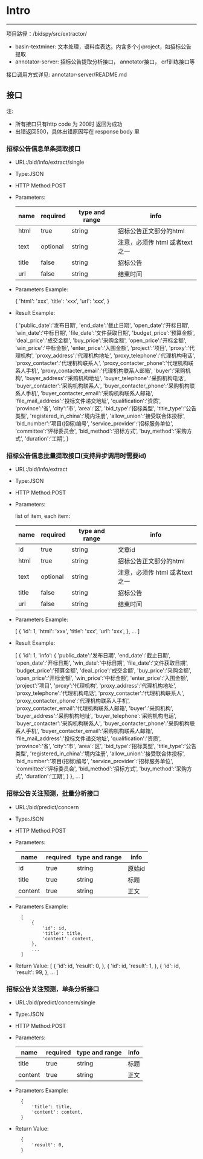 # Intro
----

项目路径：/bidspy/src/extractor/

- basin-textminer: 文本处理，语料库表达。内含多个小project，如招标公告提取
- annotator-server: 招标公告提取分析接口， annotator接口， crf训练接口等


接口调用方式详见: annotator-server/README.md

## 接口

注:

- 所有接口只有http code 为 200时 返回为成功
- 出错返回500，具体出错原因写在 response body 里


### 招标公告信息单条提取接口

- URL:/bid/info/extract/single
- Type:JSON
- HTTP Method:POST
- Parameters:

    |name | required | type and range | info |
    | --- | ---- | --- | --- |
    | html | true | string | 招标公告正文部分的html |
    | text | optional | string | 注意，必须传 html 或者text 之一 |
    | title | false | string | 招标公告 |
    | url | false | string | 结束时间 |

- Parameters Example:

    {
        'html': 'xxx',
        'title': 'xxx',
        'url': 'xxx',
    }

- Result Example:

    {
        'public_date':'发布日期',
        'end_date':'截止日期',
        'open_date':'开标日期',
        'win_date':'中标日期',
        'file_date':'文件获取日期',
        'budget_price':'预算金额',
        'deal_price':'成交金额',
        'buy_price':'采购金额',
        'open_price':'开标金额',
        'win_price':'中标金额',
        'enter_price':'入围金额',
        'project':'项目',
        'proxy':'代理机构',
        'proxy_address':'代理机构地址',
        'proxy_telephone':'代理机构电话',
        'proxy_contacter':'代理机构联系人',
        'proxy_contacter_phone':'代理机构联系人手机',
        'proxy_contacter_email':'代理机构联系人邮箱',
        'buyer':'采购机构',
        'buyer_address':'采购机构地址',
        'buyer_telephone':'采购机构电话',
        'buyer_contacter':'采购机构联系人',
        'buyer_contacter_phone':'采购机构联系人手机',
        'buyer_contacter_email':'采购机构联系人邮箱',
        'file_mail_address':'投标文件递交地址',
        'qualification':'资质',
        'province':'省',
        'city':'市',
        'area':'区',
        'bid_type':'招标类型',
        'title_type':'公告类型',
        'registered_in_china':'境内注册',
        'allow_union':'接受联合体投标',
        'bid_number':'项目(招标)编号',
        'service_provider':'招标服务单位',
        'committee':'评标委员会',
        'bid_method':'招标方式',
        'buy_method':'采购方式',
        'duration':'工期',
    }


### 招标公告信息批量提取接口(支持异步调用时需要id)

- URL:/bid/info/extract
- Type:JSON
- HTTP Method:POST
- Parameters:

    list of item, each item:

    |name | required | type and range | info |
    | --- | ---- | --- | --- |
    | id   | true | string | 文章id |
    | html | true | string | 招标公告正文部分的html |
    | text | optional | string | 注意，必须传 html 或者text 之一 |
    | title | false | string | 招标公告 |
    | url | false | string | 结束时间 |

- Parameters Example:

    [
        {
            'id': 1,
            'html': 'xxx',
            'title': 'xxx',
            'url': 'xxx',
        },
        ...
    ]


- Result Example:

    [
        {
            'id': 1,
            'info': {
                'public_date':'发布日期',
                'end_date':'截止日期',
                'open_date':'开标日期',
                'win_date':'中标日期',
                'file_date':'文件获取日期',
                'budget_price':'预算金额',
                'deal_price':'成交金额',
                'buy_price':'采购金额',
                'open_price':'开标金额',
                'win_price':'中标金额',
                'enter_price':'入围金额',
                'project':'项目',
                'proxy':'代理机构',
                'proxy_address':'代理机构地址',
                'proxy_telephone':'代理机构电话',
                'proxy_contacter':'代理机构联系人',
                'proxy_contacter_phone':'代理机构联系人手机',
                'proxy_contacter_email':'代理机构联系人邮箱',
                'buyer':'采购机构',
                'buyer_address':'采购机构地址',
                'buyer_telephone':'采购机构电话',
                'buyer_contacter':'采购机构联系人',
                'buyer_contacter_phone':'采购机构联系人手机',
                'buyer_contacter_email':'采购机构联系人邮箱',
                'file_mail_address':'投标文件递交地址',
                'qualification':'资质',
                'province':'省',
                'city':'市',
                'area':'区',
                'bid_type':'招标类型',
                'title_type':'公告类型',
                'registered_in_china':'境内注册',
                'allow_union':'接受联合体投标',
                'bid_number':'项目(招标)编号',
                'service_provider':'招标服务单位',
                'committee':'评标委员会',
                'bid_method':'招标方式',
                'buy_method':'采购方式',
                'duration':'工期',
            }
        },
        ...
    ]


### 招标公告关注预测，批量分析接口

- URL:/bid/predict/concern
- Type:JSON
- HTTP Method:POST
- Parameters:

    |name | required | type and range | info |
    | --- | ---- | --- | --- |
    | id | true | string | 原始id |
    | title | true | string | 标题 |
    | content | true | string | 正文 |

- Parameters Example:

        [
            {
                'id': id,
                'title': title,
                'content': content,
            },
            ...
        ]

- Return Value:
        [
            {
                'id': id,
                'result': 0,
            },
            {
                'id': id,
                'result': 1,
            },
            {
                'id': id,
                'result': 99,
            },
            ...
        ]


### 招标公告关注预测，单条分析接口

- URL:/bid/predict/concern/single
- Type:JSON
- HTTP Method:POST
- Parameters:

    |name | required | type and range | info |
    | --- | ---- | --- | --- |
    | title | true | string | 标题 |
    | content | true | string | 正文 |

- Parameters Example:

        {
            'title': title,
            'content': content,
        }


- Return Value:

        {
            'result': 0,
        }
